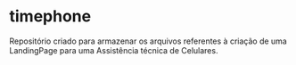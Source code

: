 # timephone
Repositório criado para armazenar os arquivos referentes à criação de uma LandingPage para uma Assistência técnica de Celulares.
